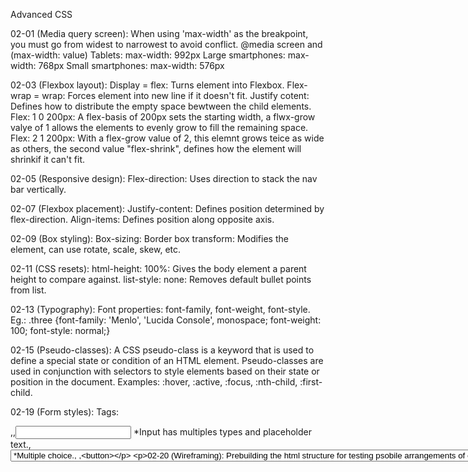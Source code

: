 Advanced CSS

02-01 (Media query screen):
When using 'max-width' as the breakpoint, you must go from widest to narrowest to avoid conflict. 
@media screen and (max-width: value)
Tablets: max-width: 992px
Large smartphones: max-width: 768px
Small smartphones: max-width: 576px

02-03 (Flexbox layout):
Display = flex: Turns element into Flexbox.
Flex-wrap = wrap: Forces element into new line if it doesn't fit. 
Justify cotent: Defines how to distribute the empty space bewtween the child elements. 
Flex: 1 0 200px: A flex-basis of 200px sets the starting width, a flwx-grow valye of 1 allows the elements to evenly grow to fill the remaining space.
Flex: 2 1 200px: With a flex-grow value of 2, this elemnt grows teice as wide as others, the second value "flex-shrink", defines how the element will shrinkif it can't fit. 

02-05 (Responsive design):
Flex-direction: Uses direction to stack the nav bar vertically.

02-07 (Flexbox placement):
Justify-content: Defines position determined by flex-direction.
Align-items: Defines position along opposite axis.

02-09 (Box styling):
Box-sizing: Border box
transform: Modifies the element, can use rotate, scale, skew, etc. 

02-11 (CSS resets):
html-height: 100%: Gives the body element a parent height to compare against. 
list-style: none: Removes default bullet points from list. 

02-13 (Typography):
Font properties: font-family, font-weight, font-style.
Eg.:  .three {font-family: 'Menlo', 'Lucida Console', monospace; font-weight: 100; font-style: normal;}

02-15 (Pseudo-classes): A CSS pseudo-class is a keyword that is used to define a special state or condition of an HTML element. Pseudo-classes are used in conjunction with selectors to style elements based on their state or position in the document.
Examples: :hover, :active, :focus, :nth-child, :first-child.

02-19 (Form styles):
Tags: <form>,<label>,<input> *Input has multiples types and placeholder text., <select>,<option> *Multiple choice., <textarea>,<button>

02-20 (Wireframing):
Prebuilding the html structure for testing psobile arrangements of elements. 

02-23 (CSS selectors):
li:nth-child(even): selects every even item in the list. 
Adjacent sibiling combinator "+".
Eg.: ul + p: Selects all <p> elements that come immediately after a <ul> element.
Child combinator ">".
Eg.: Selects every element that is a derect descendant of a selected <div> type.
Wildcard selector "*"

02-25 (CSS variables):
Create custom CSS variables (also called custom properties) and apply them to the root of the page, making them accessible to all other CSS.
Declare variable with "--" syntax.
Eg.: --dark: #13293d;
To use the declared variable use "var()", Ie. color: Var(--dark).

02-28 (mini-project):
Page with a collection of snippets.